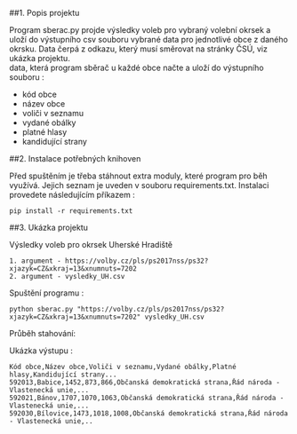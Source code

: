 ##1. Popis projektu

Program sberac.py projde výsledky voleb pro vybraný volební okrsek a uloží do výstupního csv souboru vybrané data pro jednotlivé obce z daného okrsku.
Data čerpá z odkazu, který musí směrovat na stránky ČSÚ, viz ukázka projektu.   
data, která program sběrač u každé obce načte a uloží do výstupního souboru :
- kód obce
- název obce
- voliči v seznamu
- vydané obálky
- platné hlasy
- kandidující strany


##2. Instalace potřebných knihoven

Před spuštěním je třeba stáhnout extra moduly, které program pro běh využívá. Jejich seznam je uveden v souboru requirements.txt.
Instalaci provedete následujícím příkazem :

`pip install -r requirements.txt`

##3. Ukázka projektu

Výsledky voleb pro okrsek Uherské Hradiště

    1. argument - https://volby.cz/pls/ps2017nss/ps32?xjazyk=CZ&xkraj=13&xnumnuts=7202
    2. argument - vysledky_UH.csv

   Spuštění programu :
    
    python sberac.py "https://volby.cz/pls/ps2017nss/ps32?xjazyk=CZ&xkraj=13&xnumnuts=7202" vysledky_UH.csv
    
Průběh stahování:


Ukázka výstupu :

    Kód obce,Název obce,Voliči v seznamu,Vydané obálky,Platné hlasy,Kandidující strany...
    592013,Babice,1452,873,866,Občanská demokratická strana,Řád národa - Vlastenecká unie,...
    592021,Bánov,1707,1070,1063,Občanská demokratická strana,Řád národa - Vlastenecká unie,...
    592030,Bílovice,1473,1018,1008,Občanská demokratická strana,Řád národa - Vlastenecká unie,..

